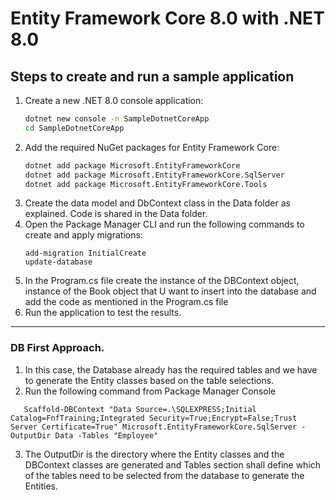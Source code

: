 # Entity Framework Core 8.0 with .NET 8.0
## Steps to create and run a sample application
1. Create a new .NET 8.0 console application:
   ```bash
   dotnet new console -n SampleDotnetCoreApp
   cd SampleDotnetCoreApp
   ```
2. Add the required NuGet packages for Entity Framework Core:
   ```bash
   dotnet add package Microsoft.EntityFrameworkCore
   dotnet add package Microsoft.EntityFrameworkCore.SqlServer
   dotnet add package Microsoft.EntityFrameworkCore.Tools
   ```
3. Create the data model and DbContext class in the Data folder as explained. Code is shared in the Data folder.
4. Open the Package Manager CLI and run the following commands to create and apply migrations:
   ```
   add-migration InitialCreate
   update-database	
   ``` 
1. In the Program.cs file create the instance of the DBContext object, instance of the Book object that U want to insert into the database and add the code as mentioned in the Program.cs file
5. Run the application to test the results. 
---------------------------------------------------
### DB First Approach.
1. In this case, the Database already has the required tables and we have to generate the Entity classes based on the table selections.
2. Run the following command from Package Manager Console
 ```
	Scaffold-DBContext "Data Source=.\SQLEXPRESS;Initial Catalog=FnfTraining;Integrated Security=True;Encrypt=False;Trust Server Certificate=True" Microsoft.EntityFrameworkCore.SqlServer -OutputDir Data -Tables "Employee" 
 ```
 3. The OutputDir is the directory where the Entity classes and the DBContext classes are generated and Tables section shall define which of the tables need to be selected from the database to generate the Entities. 

